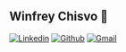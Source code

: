 ## Winfrey Chisvo 👋

[![Linkedin](https://img.shields.io/badge/-LinkedIn-blue?style=flat&logo=Linkedin&logoColor=white)](https://github.com/winchcodes)
[![Github](https://img.shields.io/badge/-Github-000?style=flat&logo=Github&logoColor=white)](https://github.com/winchcodes)
[![Gmail](https://img.shields.io/badge/-Gmail-c14438?style=flat&logo=Gmail&logoColor=white)](mailto:chisvo.winfrey@gmail.com)


